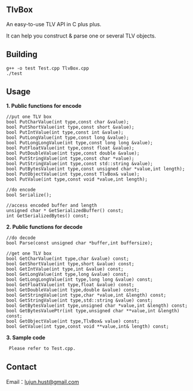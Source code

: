 TlvBox
----------

An easy-to-use TLV API in C plus plus. 

It can help you construct & parse one or several TLV objects.

Building
----------

    g++ -o test Test.cpp TlvBox.cpp 
    ./test

Usage
----------

 **1. Public functions for encode**

    //put one TLV box
    bool PutCharValue(int type,const char &value);
    bool PutShortValue(int type,const short &value);
    bool PutIntValue(int type,const int &value);
    bool PutLongValue(int type,const long &value);
    bool PutLongLongValue(int type,const long long &value);
    bool PutFloatValue(int type,const float &value);
    bool PutDoubleValue(int type,const double &value);
    bool PutStringValue(int type,const char *value);
    bool PutStringValue(int type,const std::string &value);
    bool PutBytesValue(int type,const unsigned char *value,int length);
    bool PutObjectValue(int type,const TlvBox& value);
    bool PutValue(int type,const void *value,int length);     
    
    //do encode
    bool Serialize(); 
    
    //access encoded buffer and length
    unsigned char * GetSerializedBuffer() const;
    int GetSerializedBytes() const;

 **2. Public functions for decode**
 
    //do decode
    bool Parse(const unsigned char *buffer,int buffersize); 
    
    //get one TLV box
    bool GetCharValue(int type,char &value) const;
    bool GetShortValue(int type,short &value) const;
    bool GetIntValue(int type,int &value) const;
    bool GetLongValue(int type,long &value) const;
    bool GetLongLongValue(int type,long long &value) const;
    bool GetFloatValue(int type,float &value) const;
    bool GetDoubleValue(int type,double &value) const;
    bool GetStringValue(int type,char *value,int &length) const;
    bool GetStringValue(int type,std::string &value) const;
    bool GetBytesValue(int type,unsigned char *value,int &length) const;
    bool GetBytesValuePtr(int type,unsigned char **value,int &length) const;
    bool GetObjectValue(int type,TlvBox& value) const;
    bool GetValue(int type,const void **value,int& length) const;

 **3. Sample code**
 
     Please refer to Test.cpp.

Contact
----------
Email：lujun.hust@gmail.com
